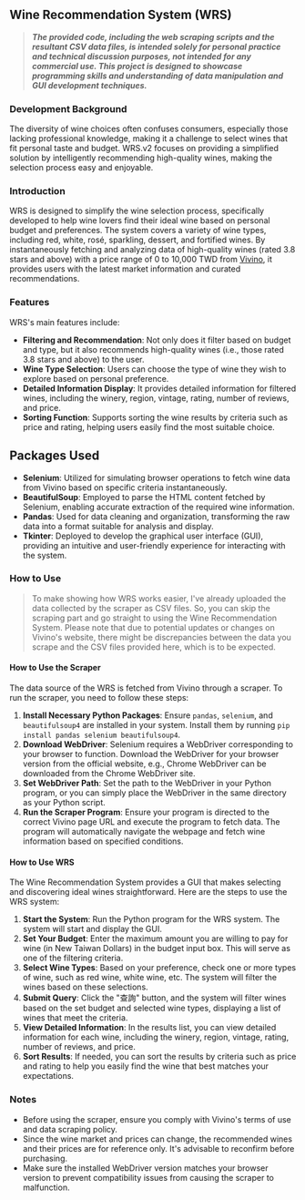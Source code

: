 
## Wine Recommendation System (WRS)

>***The provided code, including the web scraping scripts and the resultant CSV data files, is intended solely for personal practice and technical discussion purposes, not intended for any commercial use. This project is designed to showcase programming skills and understanding of data manipulation and GUI development techniques.***

### Development Background

The diversity of wine choices often confuses consumers, especially those lacking professional knowledge, making it a challenge to select wines that fit personal taste and budget. WRS.v2 focuses on providing a simplified solution by intelligently recommending high-quality wines, making the selection process easy and enjoyable.

### Introduction

WRS is designed to simplify the wine selection process, specifically developed to help wine lovers find their ideal wine based on personal budget and preferences. The system covers a variety of wine types, including red, white, rosé, sparkling, dessert, and fortified wines. By instantaneously fetching and analyzing data of high-quality wines (rated 3.8 stars and above) with a price range of 0 to 10,000 TWD from [Vivino](https://www.vivino.com), it provides users with the latest market information and curated recommendations.

### Features 

WRS's main features include:

- **Filtering and Recommendation**: Not only does it filter based on budget and type, but it also recommends high-quality wines (i.e., those rated 3.8 stars and above) to the user.
- **Wine Type Selection**: Users can choose the type of wine they wish to explore based on personal preference.
- **Detailed Information Display**: It provides detailed information for filtered wines, including the winery, region, vintage, rating, number of reviews, and price.
- **Sorting Function**: Supports sorting the wine results by criteria such as price and rating, helping users easily find the most suitable choice.

## Packages Used

- **Selenium**: Utilized for simulating browser operations to fetch wine data from Vivino based on specific criteria instantaneously.
- **BeautifulSoup**: Employed to parse the HTML content fetched by Selenium, enabling accurate extraction of the required wine information.
- **Pandas**: Used for data cleaning and organization, transforming the raw data into a format suitable for analysis and display.
- **Tkinter**: Deployed to develop the graphical user interface (GUI), providing an intuitive and user-friendly experience for interacting with the system.

### How to Use

>To make showing how WRS works easier, I've already uploaded the data collected by the scraper as CSV files. So, you can skip the scraping part and go straight to using the Wine Recommendation System. Please note that due to potential updates or changes on Vivino's website, there might be discrepancies between the data you scrape and the CSV files provided here, which is to be expected.

#### How to Use the Scraper

The data source of the WRS is fetched from Vivino through a scraper. To run the scraper, you need to follow these steps:

1. **Install Necessary Python Packages**: Ensure `pandas`, `selenium`, and `beautifulsoup4` are installed in your system. Install them by running `pip install pandas selenium beautifulsoup4`.
2. **Download WebDriver**: Selenium requires a WebDriver corresponding to your browser to function. Download the WebDriver for your browser version from the official website, e.g., Chrome WebDriver can be downloaded from the Chrome WebDriver site.
3. **Set WebDriver Path**:  Set the path to the WebDriver in your Python program, or you can simply place the WebDriver in the same directory as your Python script.
4. **Run the Scraper Program**: Ensure your program is directed to the correct Vivino page URL and execute the program to fetch data. The program will automatically navigate the webpage and fetch wine information based on specified conditions.

#### How to Use WRS

The Wine Recommendation System provides a GUI that makes selecting and discovering ideal wines straightforward. Here are the steps to use the WRS system:

1. **Start the System**: Run the Python program for the WRS system. The system will start and display the GUI.
2. **Set Your Budget**: Enter the maximum amount you are willing to pay for wine (in New Taiwan Dollars) in the budget input box. This will serve as one of the filtering criteria.
3. **Select Wine Types**: Based on your preference, check one or more types of wine, such as red wine, white wine, etc. The system will filter the wines based on these selections.
4. **Submit Query**: Click the "查詢" button, and the system will filter wines based on the set budget and selected wine types, displaying a list of wines that meet the criteria.
5. **View Detailed Information**: In the results list, you can view detailed information for each wine, including the winery, region, vintage, rating, number of reviews, and price.
6. **Sort Results**: If needed, you can sort the results by criteria such as price and rating to help you easily find the wine that best matches your expectations.

### Notes

- Before using the scraper, ensure you comply with Vivino's terms of use and data scraping policy.
- Since the wine market and prices can change, the recommended wines and their prices are for reference only. It's advisable to reconfirm before purchasing.
- Make sure the installed WebDriver version matches your browser version to prevent compatibility issues from causing the scraper to malfunction.